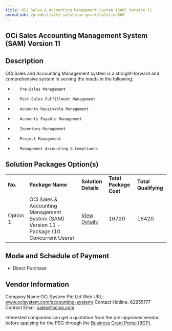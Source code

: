 ```yaml
---
title: OCi Sales & Accounting Management System (SAM) Version 11 
permalink: /productivity-solutions-grant/solution660
---
```


## OCi Sales Accounting Management System (SAM) Version 11

## Description

OCi Sales and Accounting Management system is a straight-forward and comprehensive system in serving the needs in the following:
 
-        Pre-Sales Management
-        Post-Sales Fulfillment Management
-        Accounts Receivable Management
-        Accounts Payable Management
-        Inventory Management
-        Project Management
-        Management Accounting & Compliance

## Solution Packages Option(s)

<table>
<tr>
<td><b>No.</b></td>
<td><b>Package Name</b></td>
<td><b>Solution Details</b></td>
<td><b>Total Package Cost</b></td>
<td><b>Total Qualifying</b></td>
</tr>
<tr>
<td>Option 1</td>
<td>OCi Sales & Accounting Management System (SAM) Version 11 -Package (10 Concurrent Users)</td>
<td><a href='https://www.gobusiness.gov.sg/images/psg/Desensitised_OCi_SYSTEMS_20200267_Annex_3_20200707122945_Part_5.pdf'>View Details</a></td>
<td>16720</td>
<td>16420</td>
</tr>
</table>

## Mode and Schedule of Payment

 - Direct Purchase

## Vendor Information

 Company Name:OCi System Pte Ltd 
Web URL: www.ocisystem.com/accounting-system/ 
Contact Hotline: 62955177 
Contact Email: sales@ocisg.com 


Interested companies can get a quotation from the pre-approved vendor, before applying for the PSG through the <a href='https://www.businessgrants.gov.sg/'>Business Grant Portal (BGP)</a>.
